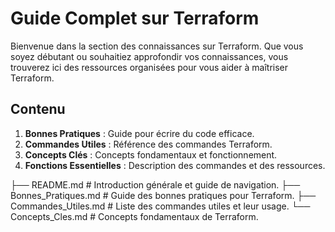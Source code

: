 # Guide Complet sur Terraform

Bienvenue dans la section des connaissances sur Terraform. Que vous soyez débutant ou souhaitiez approfondir vos connaissances, vous trouverez ici des ressources organisées pour vous aider à maîtriser Terraform.

## Contenu
1. **Bonnes Pratiques** : Guide pour écrire du code efficace.
2. **Commandes Utiles** : Référence des commandes Terraform.
3. **Concepts Clés** : Concepts fondamentaux et fonctionnement.
4. **Fonctions Essentielles** : Description des commandes et des ressources.


├── README.md                # Introduction générale et guide de navigation.
├── Bonnes_Pratiques.md      # Guide des bonnes pratiques pour Terraform.
├── Commandes_Utiles.md      # Liste des commandes utiles et leur usage.
└── Concepts_Cles.md         # Concepts fondamentaux de Terraform.